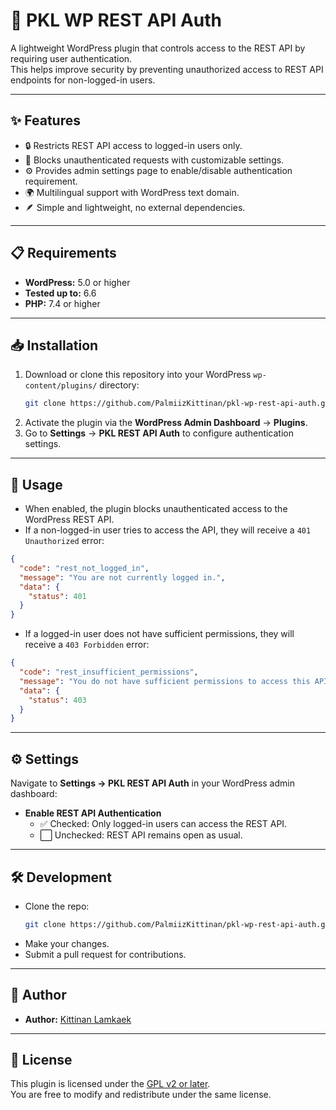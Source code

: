 # 🔐 PKL WP REST API Auth

A lightweight WordPress plugin that controls access to the REST API by requiring user authentication.  
This helps improve security by preventing unauthorized access to REST API endpoints for non-logged-in users.

---

## ✨ Features

- 🔒 Restricts REST API access to logged-in users only.
- 🚫 Blocks unauthenticated requests with customizable settings.
- ⚙️ Provides admin settings page to enable/disable authentication requirement.
- 🌍 Multilingual support with WordPress text domain.
- 🪶 Simple and lightweight, no external dependencies.

---

## 📋 Requirements

- **WordPress:** 5.0 or higher  
- **Tested up to:** 6.6  
- **PHP:** 7.4 or higher  

---

## 📥 Installation

1. Download or clone this repository into your WordPress `wp-content/plugins/` directory:
   ```bash
   git clone https://github.com/PalmiizKittinan/pkl-wp-rest-api-auth.git
   ```
2. Activate the plugin via the **WordPress Admin Dashboard** → **Plugins**.
3. Go to **Settings** → **PKL REST API Auth** to configure authentication settings.

---

## 🚀 Usage

- When enabled, the plugin blocks unauthenticated access to the WordPress REST API.  
- If a non-logged-in user tries to access the API, they will receive a `401 Unauthorized` error:  

```json
{
  "code": "rest_not_logged_in",
  "message": "You are not currently logged in.",
  "data": {
    "status": 401
  }
}
```

- If a logged-in user does not have sufficient permissions, they will receive a `403 Forbidden` error:  

```json
{
  "code": "rest_insufficient_permissions",
  "message": "You do not have sufficient permissions to access this API.",
  "data": {
    "status": 403
  }
}
```

---

## ⚙️ Settings

Navigate to **Settings → PKL REST API Auth** in your WordPress admin dashboard:

- **Enable REST API Authentication**  
  - ✅ Checked: Only logged-in users can access the REST API.  
  - ⬜ Unchecked: REST API remains open as usual.

---

## 🛠️ Development

- Clone the repo:
  ```bash
  git clone https://github.com/PalmiizKittinan/pkl-wp-rest-api-auth.git
  ```
- Make your changes.
- Submit a pull request for contributions.

---

## 👤 Author

- **Author:** [Kittinan Lamkaek](https://github.com/PalmiizKittinan)  

---

## 📄 License

This plugin is licensed under the [GPL v2 or later](https://www.gnu.org/licenses/gpl-2.0.html).  
You are free to modify and redistribute under the same license.
